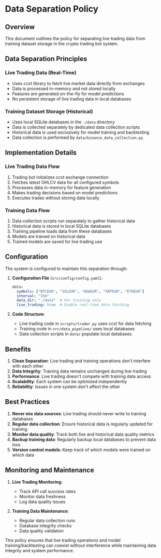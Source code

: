 # Data Separation Policy

## Overview

This document outlines the policy for separating live trading data from training dataset storage in the crypto trading bot system.

## Data Separation Principles

### Live Trading Data (Real-Time)
- Uses ccxt library to fetch live market data directly from exchanges
- Data is processed in-memory and not stored locally
- Features are generated on-the-fly for model predictions
- No persistent storage of live trading data in local databases

### Training Dataset Storage (Historical)
- Uses local SQLite databases in the `./data` directory
- Data is collected separately by dedicated data collection scripts
- Historical data is used exclusively for model training and backtesting
- Data collection is performed by `data/binance_data_collection.py`

## Implementation Details

### Live Trading Data Flow
1. Trading bot initializes ccxt exchange connection
2. Fetches latest OHLCV data for all configured symbols
3. Processes data in-memory for feature generation
4. Makes trading decisions based on model predictions
5. Executes trades without storing data locally

### Training Data Flow
1. Data collection scripts run separately to gather historical data
2. Historical data is stored in local SQLite databases
3. Training pipeline loads data from these databases
4. Models are trained on historical data
5. Trained models are saved for live trading use

## Configuration

The system is configured to maintain this separation through:

1. **Configuration File** (`src/config/config.yaml`):
   ```yaml
   data:
     symbols: ["BTCEUR", "SOLEUR", "ADAEUR", "XRPEUR", "ETHEUR"]
     interval: "15m"
     data_dir: "./data"  # For training only
     live_trading: true  # Enable real-time data fetching
   ```

2. **Code Structure**:
   - Live trading code in `scripts/trader.py` uses ccxt for data fetching
   - Training code in `src/data_pipeline/` uses local databases
   - Data collection scripts in `data/` populate local databases

## Benefits

1. **Clean Separation**: Live trading and training operations don't interfere with each other
2. **Data Integrity**: Training data remains unchanged during live trading
3. **Performance**: Live trading doesn't compete with training data access
4. **Scalability**: Each system can be optimized independently
5. **Reliability**: Issues in one system don't affect the other

## Best Practices

1. **Never mix data sources**: Live trading should never write to training databases
2. **Regular data collection**: Ensure historical data is regularly updated for training
3. **Monitor data quality**: Track both live and historical data quality metrics
4. **Backup training data**: Regularly backup local databases to prevent data loss
5. **Version control models**: Keep track of which models were trained on which data

## Monitoring and Maintenance

1. **Live Trading Monitoring**:
   - Track API call success rates
   - Monitor data freshness
   - Log data quality issues

2. **Training Data Maintenance**:
   - Regular data collection runs
   - Database integrity checks
   - Data quality validation

This policy ensures that live trading operations and model training/backtesting can coexist without interference while maintaining data integrity and system performance.